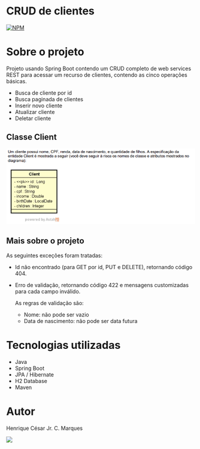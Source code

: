 # CRUD de clientes

[![NPM](https://img.shields.io/npm/l/react)](https://github.com/henriquecesarjr/CRUD_de_clientes/blob/main/LICENSE)

# Sobre o projeto

Projeto usando Spring Boot contendo um CRUD completo de web services REST para acessar um recurso de clientes, contendo as cinco operações básicas.
- Busca de cliente por id
- Busca paginada de clientes
- Inserir novo cliente
- Atualizar cliente
- Deletar cliente

## Classe Client
![Modelo Conceitual](https://github.com/henriquecesarjr/CRUD_de_clientes/blob/main/assets/Modelo%20conceitual.png)

## Mais sobre o projeto

As seguintes exceções foram tratadas:
- Id não encontrado (para GET por id, PUT e DELETE), retornando código 404.
- Erro de validação, retornando código 422 e mensagens customizadas para cada campo inválido.

  As regras de validação são:
  - Nome: não pode ser vazio
  - Data de nascimento: não pode ser data futura

# Tecnologias utilizadas
- Java
- Spring Boot
- JPA / Hibernate
- H2 Database
- Maven

# Autor

Henrique César Jr. C. Marques

<a href="https://www.linkedin.com/in/henrique-marques-376a50274/" target="_blank"><img src="https://img.shields.io/badge/-LinkedIn-%230077B5?style=for-the-badge&logo=linkedin&logoColor=white" target="_blank"></a>
